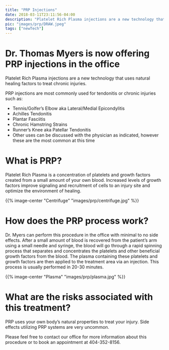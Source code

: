 ```yaml
---
title: "PRP Injections"
date: 2018-03-11T23:11:56-04:00
description: "Platelet Rich Plasma injections are a new technology that uses natural healing factors to treat chronic injuries"
pic: "images/prp/DRAW.jpeg"
tags: ["newTech"]
---
```


# Dr. Thomas Myers is now offering PRP injections in the office
Platelet Rich Plasma injections are a new technology that uses natural healing factors to treat chronic injuries.

PRP injections are most commonly used for tendonitis or chronic injuries such as:

* Tennis/Golfer’s Elbow aka Lateral/Medial Epicondylitis
* Achilles Tendonitis
* Plantar Fasciitis
* Chronic Hamstring Strains
* Runner’s Knee aka Patellar Tendonitis
* Other uses can be discussed with the physician as indicated, however these are the most common at this time  

# What is PRP?  
Platelet Rich Plasma is a concentration of platelets and growth factors created from a small amount of your own blood. Increased levels of growth factors improve signaling and recruitment of cells to an injury site and optimize the environment of healing.

{{% image-center "Centrifuge" "images/prp/centrifuge.jpg" %}}

# How does the PRP process work?  
Dr. Myers can perform this procedure in the office with minimal to no side effects. After a small amount of blood is recovered from the patient’s arm using a small needle and syringe, the blood will go through a rapid spinning process that separates and concentrates the platelets and other beneficial growth factors from the blood. The plasma containing these platelets and growth factors are then applied to the treatment area via an injection. This process is usually performed in 20-30 minutes.

{{% image-center "Plasma" "images/prp/plasma.jpg" %}}

# What are the risks associated with this treatment?  
PRP uses your own body’s natural properties to treat your injury. Side effects utilizing PRP systems are very uncommon.

Please feel free to contact our office for more information about this procedure or to book an appointment at 404-352-8156.
